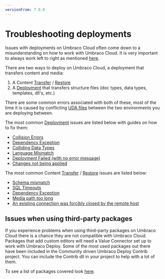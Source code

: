 ```yaml
---
versionFrom: 7.0.0
---
```


# Troubleshooting deployments

Issues with deployments on Umbraco Cloud often come down to a misunderstanding on how to work with Umbraco Cloud. It is very important to always work left to right as mentioned [here](../../Deployment).

There are two ways to deploy on Umbraco Cloud, a deployment that transfers content and media:

1. A Content [Transfer](../../Deployment/Content-Transfer) / [Restore](../../Deployment/Restoring-content)
1. A [Deployment](../../Deployment/Cloud-to-Cloud) that transfers structure files (doc types, data types, templates, dll's, etc.)

There are some common errors associated with both of these, most of the time it is caused by conflicting [UDA files](../../Set-Up/Power-Tools/generating-uda-files/#what-are-uda-files) between the two environments you are deploying between.

The most common [Deployment](../../Deployment/Cloud-to-Cloud) issues are listed below with guides on how to fix them:

* [Collision Errors](Structure-Error)
* [Dependency Exception](Dependency-Exceptions)
* [Colliding Data Types](Colliding-Datatypes)
* [Language Mismatch](Language-Mismatch)
* [Deployment Failed (with no error message)](Deployment-Failed)
* [Changes not being applied](Changes-Not-Being-Applied)  

The most common Content [Transfer](../../Deployment/Content-Transfer) / [Restore](../../Deployment/Restoring-content) issues are listed below:

* [Schema mismatch](Schema-Mismatches)
* [SQL Timeouts](../../Deployment/Deploy-Settings/#timeout-issues)
* [Dependency Exception](Dependency-Exceptions)
* [Media path too long](Path-too-long-exception)
* [An existing connection was forcibly closed by the remote host](Connection-Forcibly)

## Issues when using third-party packages

If you experience problems when using third-party packages on Umbraco Cloud there is a chance they are not compatible with Umbraco Cloud. Packages that add custom editors will need a Value Connector set up to work with Umbraco Deploy. Some of the most used packages out there have been included in the Community driven Umbraco Deploy Contrib project. You can include the Contrib dll in your project to help with a lot of them.

To see a list of packages covered look [here](https://github.com/umbraco/Umbraco.Deploy.Contrib).
